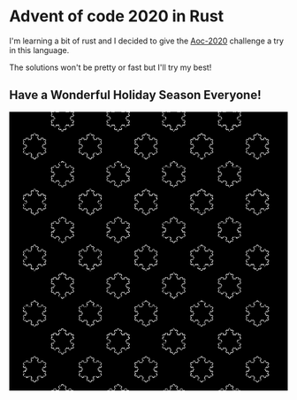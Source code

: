 # Advent of code 2020 in Rust
I'm learning a bit of rust and I decided to give the [Aoc-2020](https://adventofcode.com/2020) challenge a try in this language.

The solutions won't be pretty or fast but I'll try my best!

## Have a Wonderful Holiday Season Everyone! 

![koch flakes](https://raw.githubusercontent.com/fratorgano/advent_of_code_2020/main/snow.gif)

